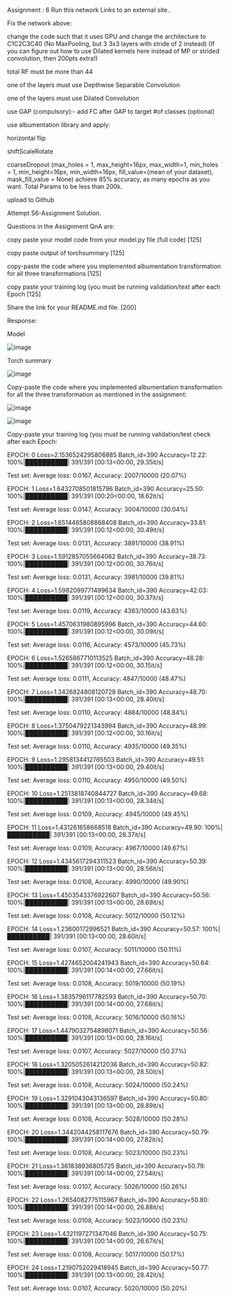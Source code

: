 Assignment : 6 
Run this network Links to an external site..

Fix the network above:

change the code such that it uses GPU and change the architecture to C1C2C3C40 (No MaxPooling, but 3 3x3 layers with stride of 2 instead) (If you can figure out how to use Dilated kernels here instead of MP or strided convolution, then 200pts extra!)

total RF must be more than 44

one of the layers must use Depthwise Separable Convolution

one of the layers must use Dilated Convolution

use GAP (compulsory):- add FC after GAP to target #of classes (optional)

use albumentation library and apply:

horizontal flip

shiftScaleRotate

coarseDropout (max_holes = 1, max_height=16px, max_width=1, min_holes = 1, min_height=16px, min_width=16px, fill_value=(mean of your dataset), mask_fill_value = None)
achieve 85% accuracy, as many epochs as you want. Total Params to be less than 200k.

upload to Github

Attempt S6-Assignment Solution.

Questions in the Assignment QnA are:

copy paste your model code from your model.py file (full code) [125]

copy paste output of torchsummary [125]

copy-paste the code where you implemented albumentation transformation for all three transformations [125]

copy paste your training log (you must be running validation/text after each Epoch [125]

Share the link for your README.md file. [200]



Response:


Model

![image](https://user-images.githubusercontent.com/79099957/217046537-778abac2-4aff-45df-a5dd-a4c6988d15bf.png)


 Torch summary
 
 ![image](https://user-images.githubusercontent.com/79099957/217046683-11de6de2-ffc6-4230-8bfb-dce3d91693a9.png)


Copy-paste the code where you implemented albumentation transformation for all the three transformation as mentioned in the assignment:

![image](https://user-images.githubusercontent.com/79099957/217047765-93f8df77-2c19-4e59-96a7-ed08920be496.png)

![image](https://user-images.githubusercontent.com/79099957/217047897-babe1ccb-39cd-4b16-afd3-a277d22b8ab4.png)





Copy-paste your training log (you must be running validation/test check after each Epoch:

EPOCH: 0
Loss=2.1536524295806885 Batch_id=390 Accuracy=12.22: 100%|██████████| 391/391 [00:13<00:00, 29.35it/s]

Test set: Average loss: 0.0167, Accuracy: 2007/10000 (20.07%)

EPOCH: 1
Loss=1.6432708501815796 Batch_id=390 Accuracy=25.50: 100%|██████████| 391/391 [00:20<00:00, 18.62it/s]

Test set: Average loss: 0.0147, Accuracy: 3004/10000 (30.04%)

EPOCH: 2
Loss=1.6514465808868408 Batch_id=390 Accuracy=33.81: 100%|██████████| 391/391 [00:12<00:00, 30.49it/s]

Test set: Average loss: 0.0131, Accuracy: 3891/10000 (38.91%)

EPOCH: 3
Loss=1.5912857055664062 Batch_id=390 Accuracy=38.73: 100%|██████████| 391/391 [00:12<00:00, 30.76it/s]

Test set: Average loss: 0.0131, Accuracy: 3981/10000 (39.81%)

EPOCH: 4
Loss=1.5982099771499634 Batch_id=390 Accuracy=42.03: 100%|██████████| 391/391 [00:12<00:00, 30.37it/s]

Test set: Average loss: 0.0119, Accuracy: 4363/10000 (43.63%)

EPOCH: 5
Loss=1.4570631980895996 Batch_id=390 Accuracy=44.60: 100%|██████████| 391/391 [00:12<00:00, 30.09it/s]

Test set: Average loss: 0.0116, Accuracy: 4573/10000 (45.73%)

EPOCH: 6
Loss=1.5265867710113525 Batch_id=390 Accuracy=48.28: 100%|██████████| 391/391 [00:12<00:00, 30.15it/s]

Test set: Average loss: 0.0111, Accuracy: 4847/10000 (48.47%)

EPOCH: 7
Loss=1.3426824808120728 Batch_id=390 Accuracy=48.70: 100%|██████████| 391/391 [00:13<00:00, 28.40it/s]

Test set: Average loss: 0.0110, Accuracy: 4884/10000 (48.84%)

EPOCH: 8
Loss=1.3750479221343994 Batch_id=390 Accuracy=48.99: 100%|██████████| 391/391 [00:12<00:00, 30.16it/s]

Test set: Average loss: 0.0110, Accuracy: 4935/10000 (49.35%)

EPOCH: 9
Loss=1.2958134412765503 Batch_id=390 Accuracy=49.51: 100%|██████████| 391/391 [00:13<00:00, 29.40it/s]

Test set: Average loss: 0.0110, Accuracy: 4950/10000 (49.50%)

EPOCH: 10
Loss=1.2513818740844727 Batch_id=390 Accuracy=49.68: 100%|██████████| 391/391 [00:13<00:00, 28.34it/s]

Test set: Average loss: 0.0109, Accuracy: 4945/10000 (49.45%)

EPOCH: 11
Loss=1.431261658668518 Batch_id=390 Accuracy=49.90: 100%|██████████| 391/391 [00:13<00:00, 28.37it/s]

Test set: Average loss: 0.0109, Accuracy: 4967/10000 (49.67%)

EPOCH: 12
Loss=1.4345617294311523 Batch_id=390 Accuracy=50.39: 100%|██████████| 391/391 [00:13<00:00, 28.56it/s]

Test set: Average loss: 0.0108, Accuracy: 4990/10000 (49.90%)

EPOCH: 13
Loss=1.4503543376922607 Batch_id=390 Accuracy=50.56: 100%|██████████| 391/391 [00:13<00:00, 28.69it/s]

Test set: Average loss: 0.0108, Accuracy: 5012/10000 (50.12%)

EPOCH: 14
Loss=1.23600172996521 Batch_id=390 Accuracy=50.57: 100%|██████████| 391/391 [00:13<00:00, 28.60it/s]

Test set: Average loss: 0.0107, Accuracy: 5011/10000 (50.11%)

EPOCH: 15
Loss=1.4274652004241943 Batch_id=390 Accuracy=50.64: 100%|██████████| 391/391 [00:14<00:00, 27.66it/s]

Test set: Average loss: 0.0108, Accuracy: 5019/10000 (50.19%)

EPOCH: 16
Loss=1.3835796117782593 Batch_id=390 Accuracy=50.70: 100%|██████████| 391/391 [00:14<00:00, 27.68it/s]

Test set: Average loss: 0.0108, Accuracy: 5016/10000 (50.16%)

EPOCH: 17
Loss=1.4479032754898071 Batch_id=390 Accuracy=50.56: 100%|██████████| 391/391 [00:13<00:00, 28.16it/s]

Test set: Average loss: 0.0107, Accuracy: 5027/10000 (50.27%)

EPOCH: 18
Loss=1.3205052614212036 Batch_id=390 Accuracy=50.82: 100%|██████████| 391/391 [00:13<00:00, 28.50it/s]

Test set: Average loss: 0.0108, Accuracy: 5024/10000 (50.24%)

EPOCH: 19
Loss=1.3291043043136597 Batch_id=390 Accuracy=50.80: 100%|██████████| 391/391 [00:13<00:00, 28.89it/s]

Test set: Average loss: 0.0108, Accuracy: 5028/10000 (50.28%)

EPOCH: 20
Loss=1.3442044258117676 Batch_id=390 Accuracy=50.79: 100%|██████████| 391/391 [00:14<00:00, 27.82it/s]

Test set: Average loss: 0.0108, Accuracy: 5023/10000 (50.23%)

EPOCH: 21
Loss=1.361838936805725 Batch_id=390 Accuracy=50.79: 100%|██████████| 391/391 [00:14<00:00, 27.54it/s]

Test set: Average loss: 0.0107, Accuracy: 5026/10000 (50.26%)

EPOCH: 22
Loss=1.2654082775115967 Batch_id=390 Accuracy=50.80: 100%|██████████| 391/391 [00:14<00:00, 26.88it/s]

Test set: Average loss: 0.0108, Accuracy: 5023/10000 (50.23%)

EPOCH: 23
Loss=1.4321197271347046 Batch_id=390 Accuracy=50.75: 100%|██████████| 391/391 [00:14<00:00, 26.67it/s]

Test set: Average loss: 0.0108, Accuracy: 5017/10000 (50.17%)

EPOCH: 24
Loss=1.2190752029418945 Batch_id=390 Accuracy=50.77: 100%|██████████| 391/391 [00:13<00:00, 28.42it/s]

Test set: Average loss: 0.0107, Accuracy: 5020/10000 (50.20%) 




















